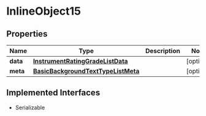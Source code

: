 

# InlineObject15


## Properties

Name | Type | Description | Notes
------------ | ------------- | ------------- | -------------
**data** | [**InstrumentRatingGradeListData**](InstrumentRatingGradeListData.md) |  |  [optional]
**meta** | [**BasicBackgroundTextTypeListMeta**](BasicBackgroundTextTypeListMeta.md) |  |  [optional]


## Implemented Interfaces

* Serializable



